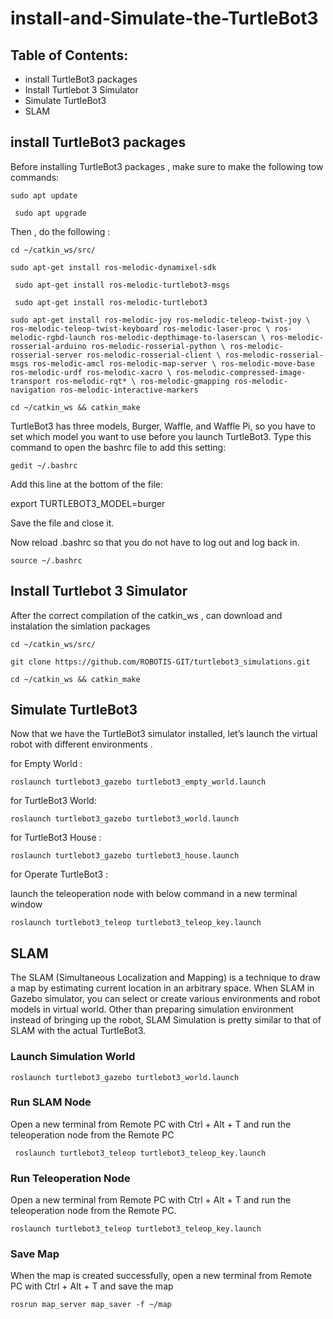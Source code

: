 # install-and-Simulate-the-TurtleBot3

## Table of Contents:
- install TurtleBot3 packages
- Install Turtlebot 3 Simulator
- Simulate TurtleBot3
- SLAM

## install TurtleBot3 packages
Before installing  TurtleBot3 packages , make sure to make the following tow commands:

`sudo apt update`

` sudo apt upgrade`

Then , do the following :

`cd ~/catkin_ws/src/`

`sudo apt-get install ros-melodic-dynamixel-sdk`

` sudo apt-get install ros-melodic-turtlebot3-msgs`

` sudo apt-get install ros-melodic-turtlebot3`

`sudo apt-get install ros-melodic-joy ros-melodic-teleop-twist-joy \
  ros-melodic-teleop-twist-keyboard ros-melodic-laser-proc \
  ros-melodic-rgbd-launch ros-melodic-depthimage-to-laserscan \
  ros-melodic-rosserial-arduino ros-melodic-rosserial-python \
  ros-melodic-rosserial-server ros-melodic-rosserial-client \
  ros-melodic-rosserial-msgs ros-melodic-amcl ros-melodic-map-server \
  ros-melodic-move-base ros-melodic-urdf ros-melodic-xacro \
  ros-melodic-compressed-image-transport ros-melodic-rqt* \
  ros-melodic-gmapping ros-melodic-navigation ros-melodic-interactive-markers `
  
  `cd ~/catkin_ws && catkin_make`
  
  TurtleBot3 has three models, Burger, Waffle, and Waffle Pi, so you have to set which model you want to use before you launch TurtleBot3. Type this command to open the bashrc file to add this setting:
  
  `gedit ~/.bashrc`
  
  Add this line at the bottom of the file:

export TURTLEBOT3_MODEL=burger

Save the file and close it.

Now reload .bashrc so that you do not have to log out and log back in.

`source ~/.bashrc`


## Install Turtlebot 3 Simulator

After the correct compilation of the catkin_ws , can download and instalation the simlation packages 

`cd ~/catkin_ws/src/`

`git clone https://github.com/ROBOTIS-GIT/turtlebot3_simulations.git`

`cd ~/catkin_ws && catkin_make`

## Simulate TurtleBot3

Now that we have the TurtleBot3 simulator installed, let’s launch the virtual robot with different environments . 

for Empty World :

`roslaunch turtlebot3_gazebo turtlebot3_empty_world.launch`

for TurtleBot3 World:

`roslaunch turtlebot3_gazebo turtlebot3_world.launch`

for TurtleBot3 House :

`roslaunch turtlebot3_gazebo turtlebot3_house.launch`

for Operate TurtleBot3 :

launch the teleoperation node with below command in a new terminal window

`roslaunch turtlebot3_teleop turtlebot3_teleop_key.launch`

## SLAM


The SLAM (Simultaneous Localization and Mapping) is a technique to draw a map by estimating current location in an arbitrary space. 
When SLAM in Gazebo simulator, you can select or create various environments and robot models in virtual world. Other than preparing simulation environment instead of bringing up the robot, SLAM Simulation is pretty similar to that of SLAM with the actual TurtleBot3.
  
  ### Launch Simulation World
  
  `roslaunch turtlebot3_gazebo turtlebot3_world.launch`
  
  ### Run SLAM Node
  
  Open a new terminal from Remote PC with Ctrl + Alt + T and run the teleoperation node from the Remote PC
  
  ` roslaunch turtlebot3_teleop turtlebot3_teleop_key.launch`
  
  ### Run Teleoperation Node
  
  Open a new terminal from Remote PC with Ctrl + Alt + T and run the teleoperation node from the Remote PC.
  
  `roslaunch turtlebot3_teleop turtlebot3_teleop_key.launch`
  
  ### Save Map
  
  When the map is created successfully, open a new terminal from Remote PC with Ctrl + Alt + T and save the map
  
  `rosrun map_server map_saver -f ~/map`
  
